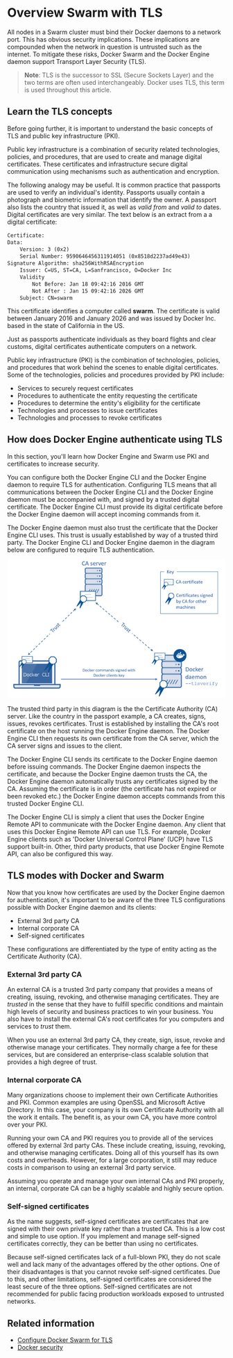 <!--[metadata]>
+++
title = "Overview Docker Swarm with TLS"
description = "Swarm and transport layer security"
keywords = ["docker, swarm, TLS, discovery, security,  certificates"]
[menu.main]
parent="workw_swarm"
weight=50
+++
<![end-metadata]-->

# Overview Swarm with TLS

All nodes in a Swarm cluster must bind their Docker daemons to a network port.
This has obvious security implications. These implications are compounded when
the network in question is untrusted such as the internet. To mitigate these
risks, Docker Swarm and the Docker Engine daemon support Transport Layer Security
(TLS).

> **Note**: TLS is the successor to SSL (Secure Sockets Layer) and the two
> terms are often used interchangeably. Docker uses TLS, this
> term is used throughout this article.

## Learn the TLS concepts

Before going further, it is important to understand the basic concepts of TLS
and public key infrastructure (PKI).

Public key infrastructure is a combination of security related technologies,
policies, and procedures, that are used to create and manage digital
certificates. These certificates and infrastructure secure digital
communication using mechanisms such as authentication and encryption.

The following analogy may be useful. It is common practice that passports are
used to verify an individual's identity. Passports usually contain a photograph
and biometric information that identify the owner. A passport also lists the
country that issued it, as well as *valid from* and *valid to* dates. Digital
certificates are very similar. The text below is an extract from a a digital
certificate:

```
Certificate:
Data:
    Version: 3 (0x2)
    Serial Number: 9590646456311914051 (0x8518d2237ad49e43)
Signature Algorithm: sha256WithRSAEncryption
    Issuer: C=US, ST=CA, L=Sanfrancisco, O=Docker Inc
    Validity
        Not Before: Jan 18 09:42:16 2016 GMT
        Not After : Jan 15 09:42:16 2026 GMT
    Subject: CN=swarm
```

This certificate identifies a computer called **swarm**. The certificate is valid between January 2016 and January 2026 and was issued by Docker Inc. based in the state of California in the US.

Just as passports authenticate individuals as they board flights and clear
customs, digital certificates authenticate computers on a network.

Public key infrastructure (PKI) is the combination of technologies, policies,
and procedures that work behind the scenes to enable digital certificates. Some
of the technologies, policies and procedures provided by PKI include:

- Services to securely request certificates
- Procedures to authenticate the entity requesting the certificate
- Procedures to determine the entity's eligibility for the certificate
- Technologies and processes to issue certificates
- Technologies and processes to revoke certificates

## How does Docker Engine authenticate using TLS

In this section, you'll learn how Docker Engine and Swarm use PKI and
certificates to increase security.

<!--[metadata]>Need to know about encryption too<![end-metadata]-->

You can configure both the Docker Engine CLI and the Docker Engine daemon to require
TLS for authentication. Configuring TLS means that all communications between
the Docker Engine CLI and the Docker Engine daemon must be accompanied with, and signed by a
trusted digital certificate. The Docker Engine CLI must provide its digital certificate
before the Docker Engine daemon will accept incoming commands from it.

The Docker Engine daemon must also trust the certificate that the Docker Engine CLI uses.
This trust is usually established by way of a trusted third party. The Docker Engine
CLI and Docker Engine daemon in the diagram below are configured to require TLS
authentication.

![](images/trust-diagram.jpg)

The trusted third party in this diagram is the the Certificate Authority (CA)
server. Like the country in the passport example, a CA creates, signs, issues,
revokes certificates. Trust is established by installing the CA's root
certificate on the host running the Docker Engine daemon. The Docker Engine CLI then requests
its own certificate from the CA server, which the CA server signs and issues to
the client.

The Docker Engine CLI sends its certificate to the Docker Engine daemon before issuing
commands. The Docker Engine daemon inspects the certificate, and because the Docker Engine daemon trusts the CA,
the Docker Engine daemon automatically trusts any certificates signed by the CA. Assuming the
certificate is in order (the certificate has not expired or been revoked etc.)
the Docker Engine daemon accepts commands from this trusted Docker Engine CLI.

The Docker Engine CLI is simply a client that uses the Docker Engine Remote API to
communicate with the Docker Engine daemon. Any client that uses this Docker Engine Remote API can use
TLS. For example, Dcoker Engine clients such as 'Docker Universal Control Plane'
(UCP) have TLS support built-in. Other, third party products, that use Docker Engine
Remote API, can also be configured this way.

## TLS modes with Docker and Swarm

Now that you know how certificates are used by the Docker Engine daemon for authentication,
it's important to be aware of the three TLS configurations possible with Docker
Engine daemon and its clients:

- External 3rd party CA
- Internal corporate CA
- Self-signed certificates

These configurations are differentiated by the type of entity acting as the Certificate Authority (CA).

### External 3rd party CA

An external CA is a trusted 3rd party company that provides a means of creating,
issuing, revoking, and otherwise managing certificates. They are *trusted* in
the sense that they have to fulfill specific conditions and maintain high levels
of security and business practices to win your business. You also have to
install the external CA's root certificates for you computers and services to
*trust* them.

When you use an external 3rd party CA, they create, sign, issue, revoke and
otherwise manage your certificates. They normally charge a fee for these
services, but are considered an enterprise-class scalable solution that
provides a high degree of trust.

### Internal corporate CA

Many organizations choose to implement their own Certificate Authorities and
PKI. Common examples are using OpenSSL and Microsoft Active Directory. In this
case, your company is its own Certificate Authority with all the work it
entails. The benefit is, as your own CA, you have more control over your PKI.

Running your own CA and PKI requires you to provide all of the services offered
by external 3rd party CAs. These include creating, issuing, revoking, and
otherwise managing certificates. Doing all of this yourself has its own costs
and overheads. However, for a large corporation, it still may reduce costs in
comparison to using an external 3rd party service.

Assuming you operate and manage your own internal CAs and PKI properly, an
internal, corporate CA  can be a highly scalable and highly secure option.

### Self-signed certificates

As the name suggests, self-signed certificates are certificates that are signed
with their own private key rather than a trusted CA. This is a low cost and
simple to use option. If you implement and manage self-signed certificates
correctly, they can be better than using no certificates.

Because self-signed certificates lack of a full-blown PKI, they do not scale
well and lack many of the advantages offered by the other options. One of their
disadvantages is that you cannot revoke self-signed certificates. Due to this, and
other limitations, self-signed certificates are considered the least secure of
the three options. Self-signed certificates are not recommended for public
facing production workloads exposed to untrusted networks.

## Related information

* [Configure Docker Swarm for TLS](configure-tls.md)
* [Docker security](https://docs.docker.com/engine/security/security/)
